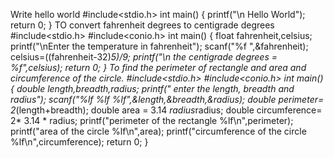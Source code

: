 
Write hello world
#include<stdio.h>
int main()
{
    printf("\n Hello World");
    return 0;
}
TO convert fahrenheit degrees to centigrade degrees
#include<stdio.h>
#include<conio.h>
int main()
{
    float fahrenheit,celsius;
    printf("\nEnter the temperature in fahrenheit");
    scanf("%f ",&fahrenheit);
    celsius=((fahrenheit-32)*5)/9;
    printf("\n the centigrade degrees =  %f",celsius);
    return 0;
}
To find the perimeter of rectangle and area and circumference of the circle.
#include<stdio.h>
#include<conio.h>
int main()
{
    double length,breadth,radius;
    printf(" enter the length, breadth and radius");
    scanf("%lf %lf %lf",&length,&breadth,&radius);
    double perimeter= 2*(length+breadth);
    double area = 3.14 *radius*radius;
    double circumference= 2* 3.14 * radius;
    printf("perimeter of the rectangle %lf\n",perimeter);
    printf("area of the circle  %lf\n",area);
    printf("circumference of the circle %lf\n",circumference);
    return 0;
}


